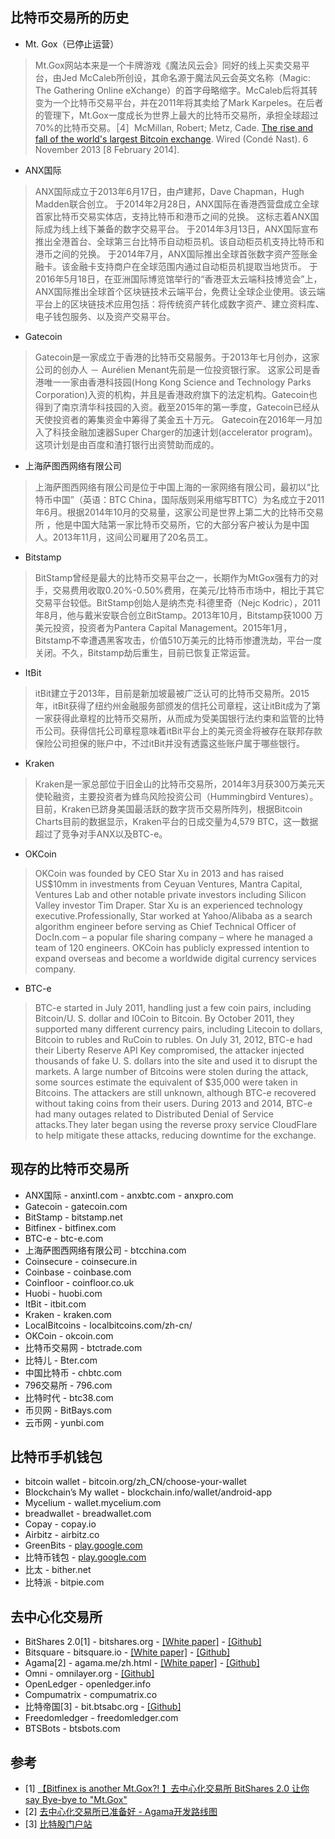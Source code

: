 ## 比特币交易所的历史
- Mt. Gox（已停止运营）
> Mt.Gox网站本来是一个卡牌游戏《魔法风云会》同好的线上买卖交易平台，由Jed McCaleb所创设，其命名源于魔法风云会英文名称（Magic: The Gathering Online eXchange）的首字母略缩字。McCaleb后将其转变为一个比特币交易平台，并在2011年将其卖给了Mark Karpeles。在后者的管理下，Mt.Gox一度成长为世界上最大的比特币交易所，承担全球超过70%的比特币交易。［4］McMillan, Robert; Metz, Cade. [The rise and fall of the world's largest Bitcoin exchange](https://www.wired.com/2013/11/mtgox/). Wired (Condé Nast). 6 November 2013 [8 February 2014].
- ANX国际
> ANX国际成立于2013年6月17日，由卢建邦，Dave Chapman，Hugh Madden联合创立。
于2014年2月28日，ANX国际在香港西营盘成立全球首家比特币交易实体店，支持比特币和港币之间的兑换。 这标志着ANX国际成为线上线下兼备的数字交易平台。
于2014年3月13日，ANX国际宣布推出全港首台、全球第三台比特币自动柜员机。该自动柜员机支持比特币和港币之间的兑换。
于2014年7月，ANX国际推出全球首张数字资产签账金融卡。该金融卡支持商户在全球范围内通过自动柜员机提取当地货币。
于2016年5月18日，在亚洲国际博览馆举行的“香港亚太云端科技博览会”上，ANX国际推出全球首个区块链技术云端平台，免费让全球企业使用。该云端平台上的区块链技术应用包括：将传统资产转化成数字资产、建立资料库、电子钱包服务、以及资产交易平台。
- Gatecoin
> Gatecoin是一家成立于香港的比特币交易服务。于2013年七月创办，这家公司的创办人 － Aurélien Menant先前是一位投资银行家。 这家公司是香港唯一一家由香港科技园(Hong Kong Science and Technology Parks Corporation)入资的机构，并且是香港政府旗下的法定机构。Gatecoin也得到了南京清华科技园的入资。截至2015年的第一季度，Gatecoin已经从天使投资者的筹集资金中筹得了美金五十万元。
Gatecoin在2016年一月加入了科技金融加速器Super Charger的加速计划(accelerator program)。这项计划是由百度和渣打银行出资赞助而成的。
- 上海萨图西网络有限公司
> 上海萨图西网络有限公司是位于中国上海的一家网络有限公司，最初以“比特币中国”（英语：BTC China，国际版则采用缩写BTTC）为名成立于2011年6月。根据2014年10月的交易量，这家公司是世界上第二大的比特币交易所 ，他是中国大陆第一家比特币交易所，它的大部分客户被认为是中国人。2013年11月，这间公司雇用了20名员工。
- Bitstamp
> BitStamp曾经是最大的比特币交易平台之一，长期作为MtGox强有力的对手，交易费用收取0.20%-0.50%费用，在美元/比特币市场中，相比于其它交易平台较低。BitStamp创始人是纳杰克·科德里奇（Nejc Kodric），2011年8月，他与戴米安联合创立BitStamp。2013年10月，Bitstamp获1000 万美元投资，投资者为Pantera Capital Management。2015年1月，Bitstamp不幸遭遇黑客攻击，价值510万美元的比特币惨遭洗劫，平台一度关闭。不久，Bitstamp劫后重生，目前已恢复正常运营。
- ItBit
> itBit建立于2013年，目前是新加坡最被广泛认可的比特币交易所。2015年，itBit获得了纽约州金融服务部颁发的信托公司章程，这让itBit成为了第一家获得此章程的比特币交易所，从而成为受美国银行法约束和监管的比特币公司。获得信托公司章程意味着itBit平台上的美元资金将被存在联邦存款保险公司担保的账户中，不过itBit并没有透露这些账户属于哪些银行。
- Kraken
> Kraken是一家总部位于旧金山的比特币交易所，2014年3月获300万美元天使轮融资，主要投资者为蜂鸟风险投资公司（Hummingbird Ventures）。目前，Kraken已跻身美国最活跃的数字货币交易所阵列，根据Bitcoin Charts目前的数据显示，Kraken平台的日成交量为4,579 BTC，这一数据超过了竞争对手ANX以及BTC-e。
- OKCoin
> OKCoin was founded by CEO Star Xu in 2013 and has raised US$10mm in investments from Ceyuan Ventures, Mantra Capital, Ventures Lab and other notable private investors including Silicon Valley investor Tim Draper.
Star Xu is an experienced technology executive.Professionally, Star worked at Yahoo/Alibaba as a search algorithm engineer before serving as Chief Technical Officer of DocIn.com – a popular file sharing company – where he managed a team of 120 engineers.
OKCoin has publicly expressed intention to expand overseas and become a worldwide digital currency services company.
- BTC-e
> BTC-e started in July 2011, handling just a few coin pairs, including Bitcoin/U. S. dollar and I0Coin to Bitcoin. By October 2011, they supported many different currency pairs, including Litecoin to dollars, Bitcoin to rubles and RuCoin to rubles.
On July 31, 2012, BTC-e had their Liberty Reserve API Key compromised, the attacker injected thousands of fake U. S. dollars into the site and used it to disrupt the markets. A large number of Bitcoins were stolen during the attack, some sources estimate the equivalent of $35,000 were taken in Bitcoins. The attackers are still unknown, although BTC-e recovered without taking coins from their users.
During 2013 and 2014, BTC-e had many outages related to Distributed Denial of Service attacks.They later began using the reverse proxy service CloudFlare to help mitigate these attacks, reducing downtime for the exchange.

## 现存的比特币交易所
- ANX国际 - anxintl.com - anxbtc.com - anxpro.com
- Gatecoin - gatecoin.com
- BitStamp - bitstamp.net
- Bitfinex - bitfinex.com
- BTC-e - btc-e.com
- 上海萨图西网络有限公司 - btcchina.com
- Coinsecure - coinsecure.in
- Coinbase - coinbase.com
- Coinfloor - coinfloor.co.uk
- Huobi - huobi.com
- ItBit - itbit.com
- Kraken - kraken.com
- LocalBitcoins - localbitcoins.com/zh-cn/
- OKCoin - okcoin.com
- 比特币交易网 - btctrade.com
- 比特儿 - Bter.com
- 中国比特币 - chbtc.com
- 796交易所 - 796.com
- 比特时代 - btc38.com
- 币贝网 - BitBays.com
- 云币网 - yunbi.com

## 比特币手机钱包
- bitcoin wallet - bitcoin.org/zh_CN/choose-your-wallet
- Blockchain’s My wallet - blockchain.info/wallet/android-app
- Mycelium - wallet.mycelium.com
- breadwallet - breadwallet.com
- Copay - copay.io
- Airbitz - airbitz.co
- GreenBits - [play.google.com](play.google.com/store/apps/details?id=com.greenaddress.greenbits_android_wallet&hl=en)
- 比特币钱包 - [play.google.com](play.google.com/store/apps/details?id=com.coinbase.android)
- 比太 - bither.net
- 比特派 - bitpie.com

## 去中心化交易所
-  BitShares 2.0[1] - bitshares.org - [[White paper]](http://mp.weixin.qq.com/s?__biz=MzA3NTg1MjE0Ng==&mid=401480192&idx=1&sn=279f6dbf46d4e41aad0b4beb56344948&scene=18#wechat_redirect) - [[Github]](https://github.com/bitshares)
-  Bitsquare - bitsquare.io - [[White paper]](https://bitsquare.io/bitsquare.pdf) - [[Github]](https://github.com/bitsquare/bitsquare)
- Agama[2] - agama.me/zh.html - [[White paper]](https://www.agama.me/zh/technology/whitepapers.html)  - [[Github]](https://github.com/SuperNETorg/Agama)
- Omni - omnilayer.org - [[Github]](https://github.com/OmniLayer/)
- OpenLedger - openledger.info
- Compumatrix - compumatrix.co
- 比特帝国[3] - bit.btsabc.org - [[Github]](https://github.com/btsabc/bit.btsabc.org) 
- Freedomledger - freedomledger.com
- BTSBots - btsbots.com

## 参考
- [1] [【Bitfinex is another Mt.Gox?! 】去中心化交易所 BitShares 2.0 让你 say Bye-bye to "Mt.Gox"](https://steemit.com/crypot-news/@imyao/bitfinex-is-another-mt-gox-bitshares-2-0-say-bye-bye-to-mt-gox)
- [2] [去中心化交易所已准备好 - Agama开发路线图](https://supernet.org/zh/resources/updates/get-ready-for-decentralized-exchange-agama-development-roadmap)
- [3] [比特股门户站](btsabc.org)
